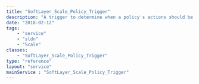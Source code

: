 ```yaml
---
title: "SoftLayer_Scale_Policy_Trigger"
description: "A trigger to determine when a policy's actions should be fired."
date: "2018-02-12"
tags:
    - "service"
    - "sldn"
    - "Scale"
classes:
    - "SoftLayer_Scale_Policy_Trigger"
type: "reference"
layout: "service"
mainService : "SoftLayer_Scale_Policy_Trigger"
---
```

